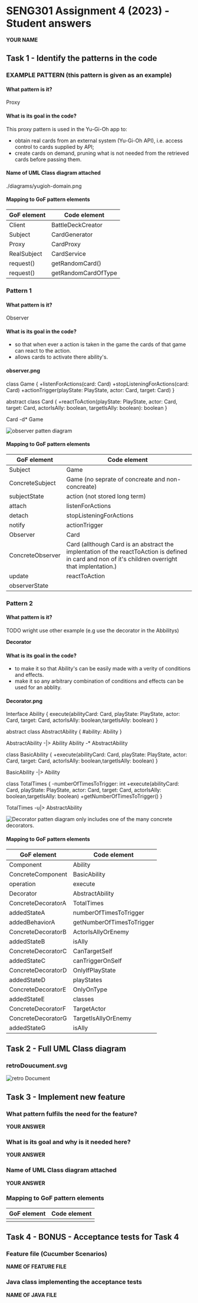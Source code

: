 # SENG301 Assignment 4 (2023) - Student answers

**YOUR NAME**

## Task 1 - Identify the patterns in the code

### EXAMPLE PATTERN (this pattern is given as an example)

#### What pattern is it?

Proxy

#### What is its goal in the code?

This proxy pattern is used in the Yu-Gi-Oh app to:

- obtain real cards from an external system (Yu-Gi-Oh API), i.e. access control to cards supplied by API;
- create cards on demand, pruning what is not needed from the retrieved cards before passing them.

#### Name of UML Class diagram attached

./diagrams/yugioh-domain.png

#### Mapping to GoF pattern elements

| GoF element | Code element        |
| ----------- | ------------------- |
| Client      | BattleDeckCreator   |
| Subject     | CardGenerator       |
| Proxy       | CardProxy           |
| RealSubject | CardService         |
| request()   | getRandomCard()     |
| request()   | getRandomCardOfType |

### Pattern 1

#### What pattern is it?

Observer

#### What is its goal in the code?

- so that when ever a action is taken in the game the cards of that game can react to the action.
- allows cards to activate there ability's.

#### observer.png 
class Game {
+listenForActions(card: Card)
+stopListeningForActions(card: Card)
+actionTrigger(playState: PlayState, actor: Card, target: Card)
}

abstract class Card {
+reactToAction(playState: PlayState, actor: Card, target: Card, actorIsAlly: boolean, targetIsAlly: boolean): boolean
}

Card -d* Game

![observer patten diagram](diagrams/observer.png)

#### Mapping to GoF pattern elements

| GoF element      | Code element                                                                                                                                          |
|------------------|-------------------------------------------------------------------------------------------------------------------------------------------------------|
| Subject          | Game                                                                                                                                                  |
| ConcreteSubject  | Game	(no seprate of concreate and non-concreate)                                                                                                      | 
 | subjectState     | action (not stored long term)                                                                                                                         |
| attach           | listenForActions                                                                                                                                      |
| detach           | stopListeningForActions                                                                                                                               |
| notify           | actionTrigger                                                                                                                                         |
| Observer         | Card                                                                                                                                                  |
| ConcreteObserver | Card   (allthough Card is an abstract the implentation of the reactToAction is defined in card and non of it's children overright that implentation.) |
| update           | reactToAction                                                                                                                                         |
| observerState    |                                                                                                                                                       |

### Pattern 2

#### What pattern is it?
TODO wright use other example (e.g use the decorator in the Abbilitys)

**Decorator**

#### What is its goal in the code?
- to make it so that Ability's can be easily made with a verity of conditions and effects.
- make it so any arbitrary combination of conditions and effects can be used for an abblity.


#### Decorator.png
Interface Ability {
execute(abilityCard: Card, playState: PlayState, actor: Card, target: Card, actorIsAlly: boolean,targetIsAlly: boolean)
}

abstract class AbstractAbility {
#ability: Ability
}

AbstractAbility -|> Ability
Ability -* AbstractAbility

class BasicAbility {
+execute(abilityCard: Card, playState: PlayState, actor: Card, target: Card, actorIsAlly: boolean,targetIsAlly: boolean)
}

BasicAbility -|> Ability

class TotalTimes {
-numberOfTimesToTrigger: int
+execute(abilityCard: Card, playState: PlayState, actor: Card, target: Card, actorIsAlly: boolean,targetIsAlly: boolean)
+getNumberOfTimesToTrigger()
}

TotalTimes -u|> AbstractAbility

![Decorator patten diagram](diagrams/Decorator.png)
only includes one of the many concrete decorators.

#### Mapping to GoF pattern elements

| GoF element        | Code element              |
|--------------------|---------------------------|
| Component          | Ability                   |
| ConcreteComponent  | BasicAbility              |
| operation          | execute                   |
| Decorator          | AbstractAbility           |
| ConcreteDecoratorA | TotalTimes                |
| addedStateA        | numberOfTimesToTrigger    |
| addedBehaviorA     | getNumberOfTimesToTrigger |
| ConcreteDecoratorB | ActorIsAllyOrEnemy        |
| addedStateB        | isAlly                    |
| ConcreteDecoratorC | CanTargetSelf             |
| addedStateC        | canTriggerOnSelf          |
| ConcreteDecoratorD | OnlyIfPlayState           |
| addedStateD        | playStates                |
| ConcreteDecoratorE | OnlyOnType                |
| addedStateE        | classes                   |
| ConcreteDecoratorF | TargetActor               |
| ConcreteDecoratorG | TargetIsAllyOrEnemy       |
| addedStateG        | isAlly                    |

## Task 2 - Full UML Class diagram

### retroDoucument.svg

![retro Document](diagrams/retroDoucument.svg)

## Task 3 - Implement new feature

### What pattern fulfils the need for the feature?

**YOUR ANSWER**

### What is its goal and why is it needed here?

**YOUR ANSWER**

### Name of UML Class diagram attached

**YOUR ANSWER**

### Mapping to GoF pattern elements

| GoF element | Code element |
| ----------- | ------------ |
|             |              |

## Task 4 - BONUS - Acceptance tests for Task 4

### Feature file (Cucumber Scenarios)

**NAME OF FEATURE FILE**

### Java class implementing the acceptance tests

**NAME OF JAVA FILE**
